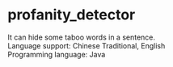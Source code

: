 # profanity_detector
It can hide some taboo words in a sentence.<br>
Language support: Chinese Traditional, English<br> 
Programming language: Java